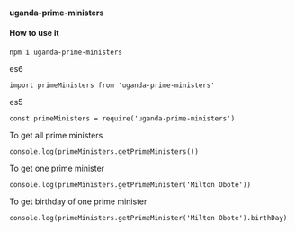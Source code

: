#### uganda-prime-ministers
#### How to use it

```
npm i uganda-prime-ministers
```
es6
```
import primeMinisters from 'uganda-prime-ministers'
```
es5
```
const primeMinisters = require('uganda-prime-ministers')
```
To get all prime ministers
```
console.log(primeMinisters.getPrimeMinisters())
```
To get one prime minister
```
console.log(primeMinisters.getPrimeMinister('Milton Obote'))
```
To get birthday of one prime minister
```
console.log(primeMinisters.getPrimeMinister('Milton Obote').birthDay)
```
